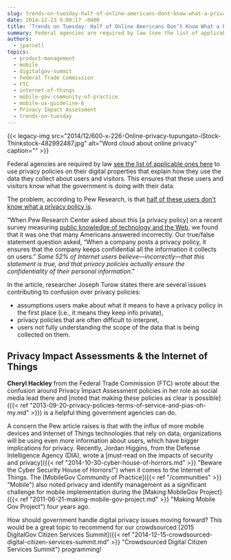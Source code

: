 ```yaml
---
slug: trends-on-tuesday-half-of-online-americans-dont-know-what-a-privacy-policy-is
date: 2014-12-23 9:00:17 -0400
title: 'Trends on Tuesday: Half of Online Americans Don’t Know What a Privacy Policy Is'
summary: Federal agencies are required by law (see the list of applicable ones here) to use privacy policies on their digital properties that explain how they use the data they collect about users and visitors. This ensures that these users and visitors know what the government is doing with their data. The problem, according to Pew
authors:
  - jparcell
topics:
  - product-management
  - mobile
  - digitalgov-summit
  - Federal Trade Commission
  - FTC
  - internet-of-things
  - mobile-gov-community-of-practice
  - mobile-ux-guideline-6
  - Privacy Impact Assessment
  - trends-on-tuesday
---
```


{{< legacy-img src="2014/12/600-x-226-Online-privacy-tupungato-iStock-Thinkstock-482992487.jpg" alt="Word cloud about online privacy" caption="" >}}

Federal agencies are required by law [see the list of applicable ones here](https://www.digitalgov.gov/resources/checklist-of-requirements-for-federal-digital-services#privacy-and-identity-management) to use privacy policies on their digital properties that explain how they use the data they collect about users and visitors. This ensures that these users and visitors know what the government is doing with their data.

The problem, according to Pew Research, is that [half of these users don&#8217;t know what a privacy policy is](http://www.pewresearch.org/fact-tank/2014/12/04/half-of-americans-dont-know-what-a-privacy-policy-is/?utm_source=Pew+Research+Center&utm_campaign=2d494ce46d-Pew_Internet_newsletter_121014&utm_medium=email&utm_term=0_3e953b9b70-2d494ce46d-399422789).

&#8220;When Pew Research Center asked about this [a privacy policy] on a recent survey measuring [public knowledge of technology and the Web](http://www.pewinternet.org/2014/11/25/web-iq/), we found that it was one that many Americans answered incorrectly. Our true/false statement question asked, “When a company posts a privacy policy, it ensures that the company keeps confidential all the information it collects on users.” _Some 52% of Internet users believe—incorrectly—that this statement is true, and that privacy policies actually ensure the confidentiality of their personal information_.&#8221;

In the article, researcher Joseph Turow states there are several issues contributing to confusion over privacy policies:

  * assumptions users make about what it means to have a privacy policy in the first place (i.e., it means they keep info private),
  * privacy policies that are often difficult to interpret,
  * users not fully understanding the scope of the data that is being collected on them.

## Privacy Impact Assessments & the Internet of Things

**Cheryl Hackley** from the Federal Trade Commission (FTC) wrote about the confusion around Privacy Impact Assessment policies in her role as social media lead there and [noted that making these policies as clear is possible]({{< ref "2013-09-20-privacy-policies-terms-of-service-and-pias-oh-my.md" >}}) is a helpful thing government agencies can do.

A concern the Pew article raises is that with the influx of more mobile devices and Internet of Things technologies that rely on data, organizations will be using even more information about users, which have bigger implications for privacy. Recently, Jordan Higgins, from the Defense Intelligence Agency (DIA), wrote a [must-read on the impacts of security and privacy]({{< ref "2014-10-30-cyber-house-of-horrors.md" >}} "Beware the Cyber Security House of Horrors!") when it comes to the Internet of Things. The [MobileGov Community of Practice]({{< ref "/communities" >}} "Mobile") also noted privacy and identify management as a significant challenge for mobile implementation during the [Making MobileGov Project]({{< ref "2011-06-21-making-mobile-gov-project.md" >}} "Making Mobile Gov Project") four years ago.

How should government handle digital privacy issues moving forward? This would be a great topic to recommend for our crowdsourced [2015 DigitalGov Citizen Services Summit]({{< ref "2014-12-15-crowdsourced-digital-citizen-services-summit.md" >}} "Crowdsourced Digital Citizen Services Summit") programming!
